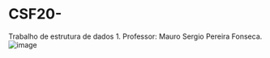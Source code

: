 # CSF20-
Trabalho de estrutura de dados 1.
Professor: Mauro Sergio Pereira Fonseca.
![image](https://user-images.githubusercontent.com/82689646/176975196-0cf8f5f8-1c9f-43e9-a14e-463d4aeeae24.png)

